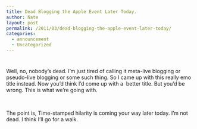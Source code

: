 ```yaml
---
title: Dead Blogging the Apple Event Later Today.
author: Nate
layout: post
permalink: /2011/03/dead-blogging-the-apple-event-later-today/
categories:
  - announcement
  - Uncategorized
---
```

# 

Well, no, nobody’s dead. I’m just tired of calling it meta-live blogging or pseudo-live blogging or some such thing. So I came up with this really emo title instead. Now you’d think I’d come up with a  better title. But you’d be wrong. This is what we’re going with.

 

The point is, Time-stamped hilarity is coming your way later today. I’m not dead. I think I’ll go for a walk.